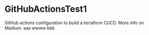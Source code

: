 # GitHubActionsTest1
GitHub actions configuration to build a terraform CI/CD. More info on Medium. 
aaa
wwww
bbk
